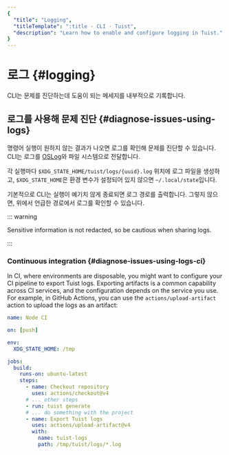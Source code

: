```yaml
---
{
  "title": "Logging",
  "titleTemplate": ":title · CLI · Tuist",
  "description": "Learn how to enable and configure logging in Tuist."
}
---
```

# 로그 {#logging}

CLI는 문제를 진단하는데 도움이 되는 메세지를 내부적으로 기록합니다.

## 로그를 사용해 문제 진단 {#diagnose-issues-using-logs}

명령어 실행이 원하지 않는 결과가 나오면 로그를 확인해 문제를 진단할 수 있습니다. CLI는 로그를
[OSLog](https://developer.apple.com/documentation/os/oslog)와 파일 시스템으로 전달합니다.

각 실행마다 `$XDG_STATE_HOME/tuist/logs/{uuid}.log` 위치에 로그 파일을 생성하고,
`$XDG_STATE_HOME`은 환경 변수가 설정되어 있지 않으면 `~/.local/state`입니다.

기본적으로 CLI는 실행이 예기치 않게 종료되면 로그 경로를 출력합니다. 그렇지 않으면, 위에서 언급한 경로에서 로그를 확인할 수 있습니다.

::: warning
<!-- -->
Sensitive information is not redacted, so be cautious when sharing logs.
<!-- -->
:::

### Continuous integration {#diagnose-issues-using-logs-ci}

In CI, where environments are disposable, you might want to configure your CI
pipeline to export Tuist logs. Exporting artifacts is a common capability across
CI services, and the configuration depends on the service you use. For example,
in GitHub Actions, you can use the `actions/upload-artifact` action to upload
the logs as an artifact:

```yaml
name: Node CI

on: [push]

env:
  XDG_STATE_HOME: /tmp

jobs:
  build:
    runs-on: ubuntu-latest
    steps:
      - name: Checkout repository
        uses: actions/checkout@v4
      # ... other steps
      - run: tuist generate
      # ... do something with the project
      - name: Export Tuist logs
        uses: actions/upload-artifact@v4
        with:
          name: tuist-logs
          path: /tmp/tuist/logs/*.log
```
